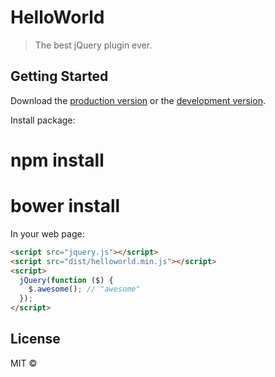 # HelloWorld

> The best jQuery plugin ever.


## Getting Started

Download the [production version][min] or the [development version][max].

[min]: https://raw.githubusercontent.com//jquery-helloworld/master/dist/jquery.helloworld.min.js
[max]: https://raw.githubusercontent.com//jquery-helloworld/master/dist/jquery.helloworld.js

Install package:

# npm install
# bower install

In your web page:

```html
<script src="jquery.js"></script>
<script src="dist/helloworld.min.js"></script>
<script>
  jQuery(function ($) {
    $.awesome(); // "awesome"
  });
</script>
```


## License

MIT © 